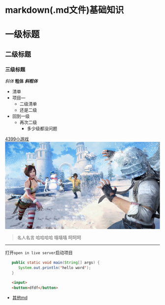 # markdown(.md文件)基础知识

# 一级标题

## 二级标题

### 三级标题

*斜体*
**粗体**
***斜粗体***

- 清单
- 项目—
  - 二级清单
  - 还是二级
- 回到一级
  - 再次二级
    - 多少级都没问题

[4399小游戏](https://www.4399.com)
![图片](../image/205856-1581166736a416.jpg)

> 名人名言
> 哈哈哈哈
嘻嘻嘻
呵呵呵

---

打开`open in live server`启动项目

```java
   public static void main(String[] args) {
      System.out.println('hello word');
   }
```

```html
   <input>
   <button>dfdf</button>
```

- [其他md](other.md)
